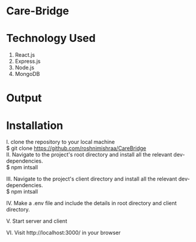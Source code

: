 # Care-Bridge

# Technology Used
1. React.js
2. Express.js
3. Node.js
4. MongoDB

# Output 

# Installation 
I. clone the repository to your local machine <br />
$ git clone https://github.com/roshnimishraa/CareBridge
<br />
II. Navigate to the project's root directory and install all the relevant dev-dependencies. <br />
$ npm intsall <br />

III. Navigate to the project's client directory and install all the relevant dev-dependencies. <br />
$ npm intsall <br />

IV.  Make a .env file and include the details in root directory and client directory. <br/>

V. Start server and client<br />

VI. Visit http://localhost:3000/ in your browser
